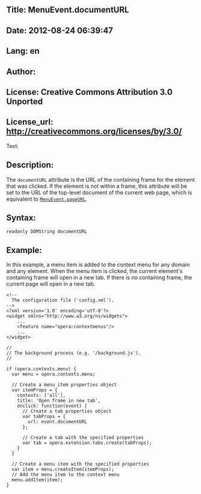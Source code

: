 Title: MenuEvent.documentURL
----
Date: 2012-08-24 06:39:47
----
Lang: en
----
Author: 
----
License: Creative Commons Attribution 3.0 Unported
----
License_url: http://creativecommons.org/licenses/by/3.0/
----
Text:

<h2>Description:</h2>

<p>The <code>documentURL</code> attribute is the URL of the containing frame for the element that was clicked. If the element is not within a frame, this attribute will be set to the URL of the top-level document of the current web page, which is equivalent to <a href="/articles/view/extensions-api-contextmenu-pageURL"><code>MenuEvent.pageURL</code></a>.</p>

<h2>Syntax:</h2>

<p><code>readonly DOMString documentURL</code></p>

<h2>Example:</h2>

<p>In this example, a menu item is added to the context menu for any domain and any element. When the menu item is clicked, the current element&#39;s containing frame will open in a new tab. If there is no containing frame, the current page will open in a new tab.</p>

<pre><code>&lt;!-- 
  The configuration file (&#39;config.xml&#39;).
--&gt;
&lt;?xml version=&#39;1.0&#39; encoding=&#39;utf-8&#39;?&gt;
&lt;widget xmlns=&quot;http://www.w3.org/ns/widgets&quot;&gt;
    ...
    &lt;feature name=&quot;opera:contextmenus&quot;/&gt;
    ...
&lt;/widget&gt;</code></pre>    

<pre><code>//
// The background process (e.g. &#39;/background.js&#39;). 
//

if (opera.contexts.menu) {
  var menu = opera.contexts.menu;
  
  // Create a menu item properties object
  var itemProps = {
    contexts: [&#39;all&#39;],
    title: &#39;Open frame in new tab&#39;,
    onclick: function(event) {
      // Create a tab properties object
      var tabProps = {
        url: event.documentURL
      };

      // Create a tab with the specified properties
      var tab = opera.extension.tabs.create(tabProps);
    }
  }

  // Create a menu item with the specified properties
  var item = menu.createItem(itemProps);
  // Add the menu item to the context menu
  menu.addItem(item);
}</code></pre>
